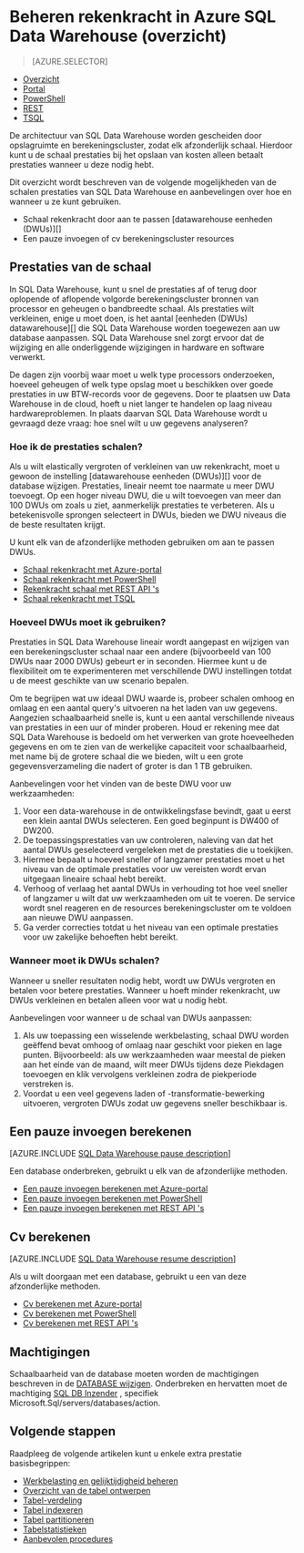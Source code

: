 <properties
   pageTitle="Beheren rekenkracht in Azure SQL Data Warehouse (overzicht) | Microsoft Azure"
   description="De schaal van de prestaties meer mogelijkheden in Azure SQL Data Warehouse. Met aanpassen DWUs wilt verkleinen of onderbreken en hervatten berekeningscluster resources om op te slaan kosten."
   services="sql-data-warehouse"
   documentationCenter="NA"
   authors="barbkess"
   manager="barbkess"
   editor=""/>

<tags
   ms.service="sql-data-warehouse"
   ms.devlang="NA"
   ms.topic="article"
   ms.tgt_pltfrm="NA"
   ms.workload="data-services"
   ms.date="09/03/2016"
   ms.author="barbkess;sonyama"/>

# <a name="manage-compute-power-in-azure-sql-data-warehouse-overview"></a>Beheren rekenkracht in Azure SQL Data Warehouse (overzicht)

> [AZURE.SELECTOR]
- [Overzicht](sql-data-warehouse-manage-compute-overview.md)
- [Portal](sql-data-warehouse-manage-compute-portal.md)
- [PowerShell](sql-data-warehouse-manage-compute-powershell.md)
- [REST](sql-data-warehouse-manage-compute-rest-api.md)
- [TSQL](sql-data-warehouse-manage-compute-tsql.md)

De architectuur van SQL Data Warehouse worden gescheiden door opslagruimte en berekeningscluster, zodat elk afzonderlijk schaal. Hierdoor kunt u de schaal prestaties bij het opslaan van kosten alleen betaalt prestaties wanneer u deze nodig hebt. 

Dit overzicht wordt beschreven van de volgende mogelijkheden van de schalen prestaties van SQL Data Warehouse en aanbevelingen over hoe en wanneer u ze kunt gebruiken. 

- Schaal rekenkracht door aan te passen [datawarehouse eenheden (DWUs)][]
- Een pauze invoegen of cv berekeningscluster resources

<a name="scale-performance-bk"></a>

## <a name="scale-performance"></a>Prestaties van de schaal

In SQL Data Warehouse, kunt u snel de prestaties af of terug door oplopende of aflopende volgorde berekeningscluster bronnen van processor en geheugen o bandbreedte schaal. Als prestaties wilt verkleinen, enige u moet doen, is het aantal [eenheden (DWUs) datawarehouse][] die SQL Data Warehouse worden toegewezen aan uw database aanpassen. SQL Data Warehouse snel zorgt ervoor dat de wijziging en alle onderliggende wijzigingen in hardware en software verwerkt.

De dagen zijn voorbij waar moet u welk type processors onderzoeken, hoeveel geheugen of welk type opslag moet u beschikken over goede prestaties in uw BTW-records voor de gegevens. Door te plaatsen uw Data Warehouse in de cloud, hoeft u niet langer te handelen op laag niveau hardwareproblemen. In plaats daarvan SQL Data Warehouse wordt u gevraagd deze vraag: hoe snel wilt u uw gegevens analyseren? 

### <a name="how-do-i-scale-performance"></a>Hoe ik de prestaties schalen?

Als u wilt elastically vergroten of verkleinen van uw rekenkracht, moet u gewoon de instelling [datawarehouse eenheden (DWUs)][] voor de database wijzigen. Prestaties, lineair neemt toe naarmate u meer DWU toevoegt.  Op een hoger niveau DWU, die u wilt toevoegen van meer dan 100 DWUs om zoals u ziet, aanmerkelijk prestaties te verbeteren. Als u betekenisvolle sprongen selecteert in DWUs, bieden we DWU niveaus die de beste resultaten krijgt.
 
U kunt elk van de afzonderlijke methoden gebruiken om aan te passen DWUs.

- [Schaal rekenkracht met Azure-portal][]
- [Schaal rekenkracht met PowerShell][]
- [Rekenkracht schaal met REST API 's][]
- [Schaal rekenkracht met TSQL][]

### <a name="how-many-dwus-should-i-use"></a>Hoeveel DWUs moet ik gebruiken?
 
Prestaties in SQL Data Warehouse lineair wordt aangepast en wijzigen van een berekeningscluster schaal naar een andere (bijvoorbeeld van 100 DWUs naar 2000 DWUs) gebeurt er in seconden. Hiermee kunt u de flexibiliteit om te experimenteren met verschillende DWU instellingen totdat u de meest geschikte van uw scenario bepalen.

Om te begrijpen wat uw ideaal DWU waarde is, probeer schalen omhoog en omlaag en een aantal query's uitvoeren na het laden van uw gegevens. Aangezien schaalbaarheid snelle is, kunt u een aantal verschillende niveaus van prestaties in een uur of minder proberen. Houd er rekening mee dat SQL Data Warehouse is bedoeld om het verwerken van grote hoeveelheden gegevens en om te zien van de werkelijke capaciteit voor schaalbaarheid, met name bij de grotere schaal die we bieden, wilt u een grote gegevensverzameling die nadert of groter is dan 1 TB gebruiken.

Aanbevelingen voor het vinden van de beste DWU voor uw werkzaamheden:

1. Voor een data-warehouse in de ontwikkelingsfase bevindt, gaat u eerst een klein aantal DWUs selecteren.  Een goed beginpunt is DW400 of DW200.
2. De toepassingsprestaties van uw controleren, naleving van dat het aantal DWUs geselecteerd vergeleken met de prestaties die u toekijken.
3. Hiermee bepaalt u hoeveel sneller of langzamer prestaties moet u het niveau van de optimale prestaties voor uw vereisten wordt ervan uitgegaan lineaire schaal hebt bereikt.
4. Verhoog of verlaag het aantal DWUs in verhouding tot hoe veel sneller of langzamer u wilt dat uw werkzaamheden om uit te voeren. De service wordt snel reageren en de resources berekeningscluster om te voldoen aan nieuwe DWU aanpassen.
5. Ga verder correcties totdat u het niveau van een optimale prestaties voor uw zakelijke behoeften hebt bereikt.

### <a name="when-should-i-scale-dwus"></a>Wanneer moet ik DWUs schalen?

Wanneer u sneller resultaten nodig hebt, wordt uw DWUs vergroten en betalen voor betere prestaties.  Wanneer u hoeft minder rekenkracht, uw DWUs verkleinen en betalen alleen voor wat u nodig hebt. 

Aanbevelingen voor wanneer u de schaal van DWUs aanpassen:

1. Als uw toepassing een wisselende werkbelasting, schaal DWU worden geëffend bevat omhoog of omlaag naar geschikt voor pieken en lage punten. Bijvoorbeeld: als uw werkzaamheden waar meestal de pieken aan het einde van de maand, wilt meer DWUs tijdens deze Piekdagen toevoegen en klik vervolgens verkleinen zodra de piekperiode verstreken is.
2. Voordat u een veel gegevens laden of -transformatie-bewerking uitvoeren, vergroten DWUs zodat uw gegevens sneller beschikbaar is.

<a name="pause-compute-bk"></a>

## <a name="pause-compute"></a>Een pauze invoegen berekenen

[AZURE.INCLUDE [SQL Data Warehouse pause description](../../includes/sql-data-warehouse-pause-description.md)]

Een database onderbreken, gebruikt u elk van de afzonderlijke methoden.

- [Een pauze invoegen berekenen met Azure-portal][]
- [Een pauze invoegen berekenen met PowerShell][]
- [Een pauze invoegen berekenen met REST API 's][]

<a name="resume-compute-bk"></a>

## <a name="resume-compute"></a>Cv berekenen

[AZURE.INCLUDE [SQL Data Warehouse resume description](../../includes/sql-data-warehouse-resume-description.md)]

Als u wilt doorgaan met een database, gebruikt u een van deze afzonderlijke methoden.

- [Cv berekenen met Azure-portal][]
- [Cv berekenen met PowerShell][]
- [Cv berekenen met REST API 's][]

## <a name="permissions"></a>Machtigingen

Schaalbaarheid van de database moeten worden de machtigingen beschreven in de [DATABASE wijzigen][].  Onderbreken en hervatten moet de machtiging [SQL DB Inzender][] , specifiek Microsoft.Sql/servers/databases/action.

<a name="next-steps-bk"></a>

## <a name="next-steps"></a>Volgende stappen
Raadpleeg de volgende artikelen kunt u enkele extra prestatie basisbegrippen:

- [Werkbelasting en gelijktijdigheid beheren][]
- [Overzicht van de tabel ontwerpen][]
- [Tabel-verdeling][]
- [Tabel indexeren][]
- [Tabel partitioneren][]
- [Tabelstatistieken][]
- [Aanbevolen procedures][]

<!--Image reference-->

<!--Article references-->
[data warehouse eenheden (DWUs)]: ./sql-data-warehouse-overview-what-is.md#data-warehouse-units

[Schaal rekenkracht met Azure-portal]: ./sql-data-warehouse-manage-compute-portal.md#scale-compute-bk
[Schaal rekenkracht met PowerShell]: ./sql-data-warehouse-manage-compute-powershell.md#scale-compute-bk
[Rekenkracht schaal met REST API 's]: ./sql-data-warehouse-manage-compute-rest-api.md#scale-compute-bk
[Schaal rekenkracht met TSQL]: ./sql-data-warehouse-manage-compute-tsql.md#scale-compute-bk

[capacity limits]: ./sql-data-warehouse-service-capacity-limits.md

[Een pauze invoegen berekenen met Azure-portal]:  ./sql-data-warehouse-manage-compute-portal.md#pause-compute-bk
[Een pauze invoegen berekenen met PowerShell]: ./sql-data-warehouse-manage-compute-powershell.md#pause-compute-bk
[Een pauze invoegen berekenen met REST API 's]: ./sql-data-warehouse-manage-compute-rest-api.md#pause-compute-bk

[Cv berekenen met Azure-portal]:  ./sql-data-warehouse-manage-compute-portal.md#resume-compute-bk
[Cv berekenen met PowerShell]: ./sql-data-warehouse-manage-compute-powershell.md#resume-compute-bk
[Cv berekenen met REST API 's]: ./sql-data-warehouse-manage-compute-rest-api.md#resume-compute-bk

[Werkbelasting en gelijktijdigheid beheren]: ./sql-data-warehouse-develop-concurrency.md
[Overzicht van de tabel ontwerpen]: ./sql-data-warehouse-tables-overview.md
[Tabel-verdeling]: ./sql-data-warehouse-tables-distribute.md
[Tabel indexeren]: ./sql-data-warehouse-tables-index.md
[Tabel partitioneren]: ./sql-data-warehouse-tables-partition.md
[Tabelstatistieken]: ./sql-data-warehouse-tables-statistics.md
[Aanbevolen procedures]: ./sql-data-warehouse-best-practices.md 
[development overview]: ./sql-data-warehouse-overview-develop.md

[SQL DB Inzender]: ../active-directory/role-based-access-built-in-roles.md#sql-db-contributor

<!--MSDN references-->
[DATABASE WIJZIGEN]: https://msdn.microsoft.com/library/mt204042.aspx

<!--Other Web references-->
[Azure portal]: http://portal.azure.com/

